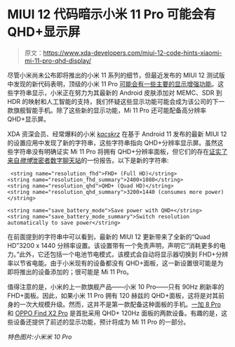 # MIUI 12 代码暗示小米 11 Pro 可能会有 QHD+显示屏

> 原文：<https://www.xda-developers.com/miui-12-code-hints-xiaomi-mi-11-pro-qhd-display/>

尽管小米尚未公布即将推出的小米 11 系列的细节，但最近发布的 MIUI 12 测试版中发现的新代码表明，顶级的小米 11 Pro [可能会有一些主要的显示增强功能](https://www.xda-developers.com/xiaomi-mi-11-pro-flagship-could-bring-major-display-enhancements/)。这些字符串显示，小米正在努力为其最新的 Android 皮肤添加对 MEMC、SDR 到 HDR 的映射和人工智能的支持，我们怀疑这些显示功能可能会成为该公司的下一款旗舰智能手机。除了这些新的显示功能，Mi 11 Pro 还可能配备高分辨率 QHD+显示屏。

XDA 资深会员、经常爆料的小米 [*kacskrz*](https://forum.xda-developers.com/member.php?u=8240900) 在基于 Android 11 发布的最新 MIUI 12 的设置应用中发现了新的字符串，这些字符串指向 QHD+分辨率显示屏。虽然这些字符串没有明确证实 Mi 11 Pro 将拥有 QHD+分辨率面板，但它们的存在[证实了来自*微博*泄密者数字聊天站](http://weibointl.api.weibo.com/share/184151784.html)的一份报告。以下是新的字符串:

```
 <string name="resolution_fhd">FHD+ (Full HD)</string>
<string name="resolution_fhd_summary">2400×1080</string>
<string name="resolution_qhd">QHD+ (Quad HD)</string>
<string name="resolution_qhd_summary">3200×1440 (consumes more power)</string>

<string name="save_battery_mode">Save power with QHD+</string>
<string name="save_battery_mode_summary">Switch resolution automatically to save power</string> 
```

在前面提到的字符串中可以看到，最新的 MIUI 12 更新带来了全新的“Quad HD”3200 x 1440 分辨率设置。该设置带有一个免责声明，声明它“消耗更多的电力。”此外，它还包括一个电池节电模式，该模式会自动将显示器切换到 FHD+分辨率以节省电能。由于小米现有的设备都没有 QHD+面板，这一新设置很可能是为即将推出的设备添加的；很可能是 Mi 11 Pro。

值得注意的是，小米的上一款旗舰产品——小米 10 Pro——只有 90Hz 刷新率的 FHD+面板。因此，如果小米 11 Pro 拥有 120 赫兹的 QHD+面板，这将是对其前身的一次大规模升级。然而，这并不是第一款配备这种面板的手机。[一加 8 Pro](https://www.xda-developers.com/oneplus-8-pro-display-analysis-premium-hardware-at-a-cost/) 和 [OPPO Find X2 Pro](https://www.xda-developers.com/oppo-find-x2-pro-display-review/) 是首批采用 QHD+ 120Hz 面板的两款设备。有趣的是，这些设备还提供了前述的显示功能，预计将成为 Mi 11 Pro 的一部分。

*特色图片:小米米 10 Pro*